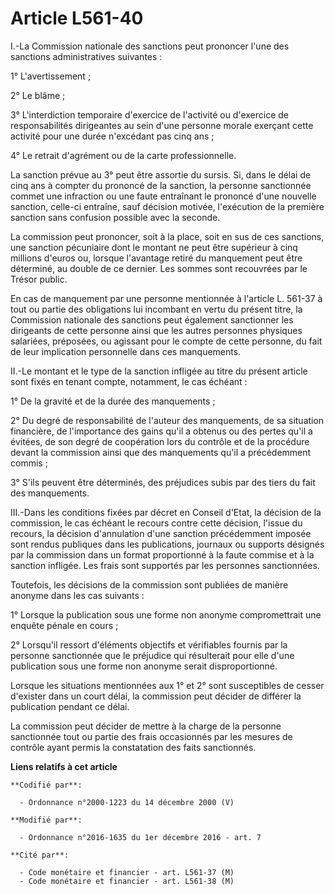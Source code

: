 # Article L561-40

I.-La Commission nationale des sanctions peut prononcer l'une des sanctions administratives suivantes : 

1° L'avertissement ; 

2° Le blâme ; 

3° L'interdiction temporaire d'exercice de l'activité ou d'exercice de responsabilités dirigeantes au sein d'une personne
morale exerçant cette activité pour une durée n'excédant pas cinq ans ; 

4° Le retrait d'agrément ou de la carte professionnelle. 

La sanction prévue au 3° peut être assortie du sursis. Si, dans le délai de cinq ans à compter du prononcé de la sanction, la
personne sanctionnée commet une infraction ou une faute entraînant le prononcé d'une nouvelle sanction, celle-ci entraîne,
sauf décision motivée, l'exécution de la première sanction sans confusion possible avec la seconde. 

La commission peut prononcer, soit à la place, soit en sus de ces sanctions, une sanction pécuniaire dont le montant ne peut
être supérieur à cinq millions d'euros ou, lorsque l'avantage retiré du manquement peut être déterminé, au double de ce
dernier. Les sommes sont recouvrées par le Trésor public. 

En cas de manquement par une personne mentionnée à l'article L. 561-37 à tout ou partie des obligations lui incombant en
vertu du présent titre, la Commission nationale des sanctions peut également sanctionner les dirigeants de cette personne
ainsi que les autres personnes physiques salariées, préposées, ou agissant pour le compte de cette personne, du fait de leur
implication personnelle dans ces manquements. 

II.-Le montant et le type de la sanction infligée au titre du présent article sont fixés en tenant compte, notamment, le cas
échéant : 

1° De la gravité et de la durée des manquements ; 

2° Du degré de responsabilité de l'auteur des manquements, de sa situation financière, de l'importance des gains qu'il a
obtenus ou des pertes qu'il a évitées, de son degré de coopération lors du contrôle et de la procédure devant la commission
ainsi que des manquements qu'il a précédemment commis ; 

3° S'ils peuvent être déterminés, des préjudices subis par des tiers du fait des manquements. 

III.-Dans les conditions fixées par décret en Conseil d'Etat, la décision de la commission, le cas échéant le recours contre
cette décision, l'issue du recours, la décision d'annulation d'une sanction précédemment imposée sont rendus publiques dans
les publications, journaux ou supports désignés par la commission dans un format proportionné à la faute commise et à la
sanction infligée. Les frais sont supportés par les personnes sanctionnées. 

Toutefois, les décisions de la commission sont publiées de manière anonyme dans les cas suivants : 

1° Lorsque la publication sous une forme non anonyme compromettrait une enquête pénale en cours ; 

2° Lorsqu'il ressort d'éléments objectifs et vérifiables fournis par la personne sanctionnée que le préjudice qui résulterait
pour elle d'une publication sous une forme non anonyme serait disproportionné. 

Lorsque les situations mentionnées aux 1° et 2° sont susceptibles de cesser d'exister dans un court délai, la commission peut
décider de différer la publication pendant ce délai. 

La commission peut décider de mettre à la charge de la personne sanctionnée tout ou partie des frais occasionnés par les
mesures de contrôle ayant permis la constatation des faits sanctionnés.

**Liens relatifs à cet article**

	**Codifié par**:

	  - Ordonnance n°2000-1223 du 14 décembre 2000 (V)

	**Modifié par**:

	  - Ordonnance n°2016-1635 du 1er décembre 2016 - art. 7

	**Cité par**:

	  - Code monétaire et financier - art. L561-37 (M)
	  - Code monétaire et financier - art. L561-38 (M)
